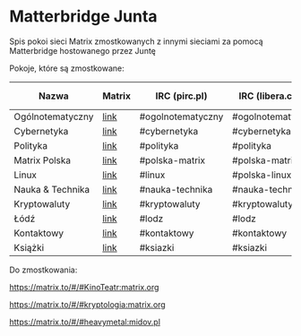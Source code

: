 # Matterbridge Junta
Spis pokoi sieci Matrix zmostkowanych z innymi sieciami za pomocą Matterbridge hostowanego przez Juntę

Pokoje, które są zmostkowane:

| Nazwa | Matrix | IRC (pirc.pl) | IRC (libera.chat) | XMPP (chat.disroot.org) |
| --- | --- | --- | --- | --- |
| Ogólnotematyczny | [link](https://matrix.to/#/#ogolnotematyczny:matrix.org) | #ogolnotematyczny | #ogolnotematyczny |ogolnotematyczny |
| Cybernetyka | [link](https://matrix.to/#/#cybernetyka:matrix.org) | #cybernetyka | #cybernetyka | cybernetyka |
| Polityka | [link](https://matrix.to/#/#polityka:matrix.org) | #polityka | #polityka | polityka |
| Matrix Polska | [link](https://matrix.to/#/#matrix-polska:matrix.org) | #polska-matrix | #polska-matrix | matrix-polska |
| Linux | [link](https://matrix.to/#/#linux-pl:matrix.org) | #linux | #polska-linux | linux-pl |
| Nauka & Technika | [link](https://matrix.to/#/#nauka-technika:matrix.org) | #nauka-technika | #nauka-technika | nauka-technika |
| Kryptowaluty | [link](https://matrix.to/#/#kryptowaluty:matrix.org) | #kryptowaluty | #kryptowaluty | kryptowaluty |
| Łódź | [link](https://matrix.to/#/#lodz:matrix.org) | #lodz | #lodz | łódź |
| Kontaktowy | [link](https://matrix.to/#/#kontaktowy:matrix.org) | #kontaktowy | #kontaktowy | kontaktowy |
| Książki | [link](https://matrix.to/#/#ksiazki:matrix.org) | #ksiazki | #ksiazki | - |

Do zmostkowania:

https://matrix.to/#/#KinoTeatr:matrix.org

https://matrix.to/#/#kryptologia:matrix.org

https://matrix.to/#/#heavymetal:midov.pl
